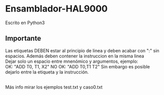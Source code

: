 # Ensamblador-HAL9000

Escrito en Python3
<h2> Importante </h2>
Las etiquetas DEBEN estar al principio de linea y deben acabar con ":" sin espacios.
Además deben contener la instruccion en la misma linea<br>
Dejar solo un espacio entre mnenómico y argumentos, ejemplo:<br>
 OK: "ADD T0, T1, X2"     NO OK: "ADD  T0,T1    T2"
Sin embargo es posible dejarlo entre la etiqueta y la instrucción.
<br><br>

Más info mirar los ejemplos test.txt y caso0.txt
